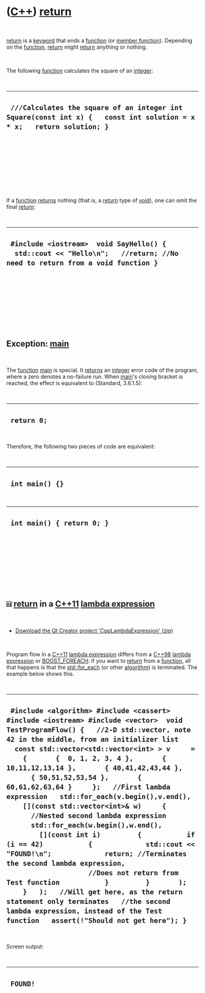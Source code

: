 



 

 

 

 

 

([C++](Cpp.md)) [return](CppReturn.md)
========================================

 

[return](CppReturn.md) is a [keyword](CppKeyword.md) that ends a
[function](CppFunction.md) (or [member
function](CppMemberFunction.md)). Depending on the
[function](CppFunction.md), [return](CppReturn.md) might
[return](CppReturn.md) anything or nothing.

 

The following [function](CppFunction.md) calculates the square of an
[integer](CppInt.md):

 

  ------------------------------------------------------------------------------------------------------------------------
  ` ///Calculates the square of an integer int Square(const int x) {   const int solution = x * x;   return solution; }`
  ------------------------------------------------------------------------------------------------------------------------

 

 

 

 

 

If a [function](CppFunction.md) [returns](CppReturn.md) nothing (that
is, a [return](CppReturn.md) type of [void](CppVoid.md)), one can omit
the final [return](CppReturn.md):

 

  ----------------------------------------------------------------------------------------------------------------------------
  ` #include <iostream>  void SayHello() {   std::cout << "Hello\n";   //return; //No need to return from a void function }`
  ----------------------------------------------------------------------------------------------------------------------------

 

 

 

 

 

Exception: [main](CppMain.md)
------------------------------

 

The [function](CppFunction.md) [main](CppMain.md) is special. It
[returns](CppReturn.md) an [integer](CppInt.md) error code of the
program, where a zero denotes a no-failure run. When
[main](CppMain.md)'s closing bracket is reached, the effect is
equivalent to (Standard, 3.6.1.5):

 

  --------------
  ` return 0;`
  --------------

 

Therefore, the following two pieces of code are equivalent:

 

  ------------------
  ` int main() {}`
  ------------------

 

  -----------------------------
  ` int main() { return 0; }`
  -----------------------------

 

 

 

 

 

![C++11](PicCpp11.png) [return](CppReturn.md) in a [C++11](Cpp11.md) [lambda expression](CppLambdaExpression.md)
-------------------------------------------------------------------------------------------------------------------

 

-   [Download the Qt Creator project
    'CppLambdaExpression' (zip)](CppLambdaExpression.zip)

 

Program flow in a [C++11](Cpp11.md) [lambda
expression](CppLambdaExpression.md) differs from a [C++98](Cpp98.md)
[lambda expression](CppLambdaExpression.md) or
[BOOST\_FOREACH](CppBOOST_FOREACH.md): if you want to
[return](CppReturn.md) from a [function](CppFunction.md), all that
happens is that the [std::for\_each](CppFor_each.md) (or other
[algorithm](CppAlgorithm.md)) is terminated. The example below shows
this.

 

  --------------------------------------------------------------------------------------------------------------------------------------------------------------------------------------------------------------------------------------------------------------------------------------------------------------------------------------------------------------------------------------------------------------------------------------------------------------------------------------------------------------------------------------------------------------------------------------------------------------------------------------------------------------------------------------------------------------------------------------------------------------------------------------------------------------------------------------------------------------------------------------------------------------------------------------------------------------------------------------------------------------
  ` #include <algorithm> #include <cassert> #include <iostream> #include <vector>  void TestProgramFlow() {   //2-D std::vector, note 42 in the middle, from an initializer list   const std::vector<std::vector<int> > v     =     {       {  0, 1, 2, 3, 4 },       { 10,11,12,13,14 },       { 40,41,42,43,44 },       { 50,51,52,53,54 },       { 60,61,62,63,64 }     };   //First lambda expression   std::for_each(v.begin(),v.end(),     [](const std::vector<int>& w)     {       //Nested second lambda expression       std::for_each(w.begin(),w.end(),         [](const int i)         {           if (i == 42)           {             std::cout << "FOUND!\n";             return; //Terminates the second lambda expression,                     //Does not return from Test function           }         }       );     }   );   //Will get here, as the return statement only terminates   //the second lambda expression, instead of the Test function   assert(!"Should not get here"); }`
  --------------------------------------------------------------------------------------------------------------------------------------------------------------------------------------------------------------------------------------------------------------------------------------------------------------------------------------------------------------------------------------------------------------------------------------------------------------------------------------------------------------------------------------------------------------------------------------------------------------------------------------------------------------------------------------------------------------------------------------------------------------------------------------------------------------------------------------------------------------------------------------------------------------------------------------------------------------------------------------------------------------

 

Screen output:

 

  -----------
  ` FOUND!`
  -----------

 

 

 

 

 





 



